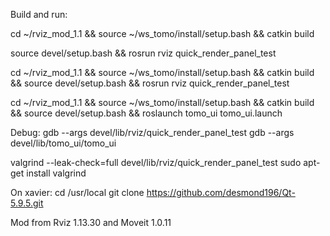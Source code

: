 Build and run:

cd ~/rviz_mod_1.1 && source ~/ws_tomo/install/setup.bash && catkin build

source devel/setup.bash && rosrun rviz quick_render_panel_test

cd ~/rviz_mod_1.1 && source ~/ws_tomo/install/setup.bash && catkin build && source devel/setup.bash && rosrun rviz quick_render_panel_test

cd ~/rviz_mod_1.1 && source ~/ws_tomo/install/setup.bash && catkin build && source devel/setup.bash && roslaunch tomo_ui tomo_ui.launch

Debug:
gdb --args devel/lib/rviz/quick_render_panel_test
gdb --args devel/lib/tomo_ui/tomo_ui

valgrind --leak-check=full devel/lib/rviz/quick_render_panel_test
sudo apt-get install valgrind

On xavier:
cd /usr/local
git clone https://github.com/desmond196/Qt-5.9.5.git

Mod from Rviz 1.13.30 and Moveit 1.0.11
